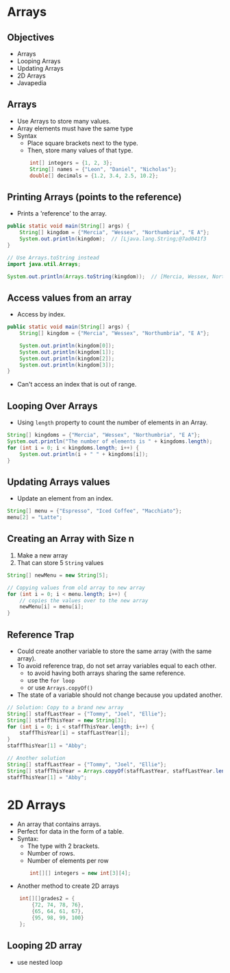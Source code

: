# Arrays

## Objectives

- Arrays
- Looping Arrays
- Updating Arrays
- 2D Arrays
- Javapedia

## Arrays

- Use Arrays to store many values.
- Array elements must have the same type
- Syntax
  - Place square brackets next to the type.
  - Then, store many values of that type.
  ```java
      int[] integers = {1, 2, 3};
      String[] names = {"Leon", "Daniel", "Nicholas"};
      double[] decimals = {1.2, 3.4, 2.5, 10.2};
  ```

## Printing Arrays (points to the reference)

- Prints a 'reference' to the array.

```java
public static void main(String[] args) {
    String[] kingdom = {"Mercia", "Wessex", "Northumbria", "E A"};
    System.out.println(kingdom);  // [Ljava.lang.String;@7ad041f3
}

// Use Arrays.toString instead
import java.util.Arrays;

System.out.println(Arrays.toString(kingdom));  // [Mercia, Wessex, Northumbria, E A]
```

## Access values from an array

- Access by index.

```java
public static void main(String[] args) {
    String[] kingdom = {"Mercia", "Wessex", "Northumbria", "E A"};

    System.out.println(kingdom[0]);
    System.out.println(kingdom[1]);
    System.out.println(kingdom[2]);
    System.out.println(kingdom[3]);
}
```

- Can't access an index that is out of range.

## Looping Over Arrays

- Using `length` property to count the number of elements in an Array.

```java
String[] kingdoms = {"Mercia", "Wessex", "Northumbria", "E A"};
System.out.println("The number of elements is " + kingdoms.length);
for (int i = 0; i < kingdoms.length; i++) {
    System.out.println(i + " " + kingdoms[i]);
}
```

## Updating Arrays values

- Update an element from an index.

```java
String[] menu = {"Espresso", "Iced Coffee", "Macchiato"};
menu[2] = "Latte";
```

## Creating an Array with Size n

1. Make a new array
2. That can store 5 `String` values

```java
String[] newMenu = new String[5];

// Copying values from old array to new array
for (int i = 0; i < menu.length; i++) {
    // copies the values over to the new array
    newMenu[i] = menu[i];
}
```

## Reference Trap

- Could create another variable to store the same array (with the same array).
- To avoid reference trap, do not set array variables equal to each other.
  - to avoid having both arrays sharing the same reference.
  - use the `for loop`
  - or use `Arrays.copyOf()`
- The state of a variable should not change because you updated another.

```java
// Solution: Copy to a brand new array
String[] staffLastYear = {"Tommy", "Joel", "Ellie"};
String[] staffThisYear = new String[3];
for (int i = 0; i < staffThisYear.length; i++) {
    staffThisYear[i] = staffLastYear[i];
}
staffThisYear[1] = "Abby";

// Another solution
String[] staffLastYear = {"Tommy", "Joel", "Ellie"};
String[] staffThisYear = Arrays.copyOf(staffLastYear, staffLastYear.length);
staffThisYear[1] = "Abby";
```

# 2D Arrays

- An array that contains arrays.
- Perfect for data in the form of a table.
- Syntax:
  - The type with 2 brackets.
  - Number of rows.
  - Number of elements per row
  ```java
      int[][] integers = new int[3][4];
  ```
- Another method to create 2D arrays

```java
    int[][]grades2 = {
        {72, 74, 78, 76},
        {65, 64, 61, 67},
        {95, 98, 99, 100}
    };
```

## Looping 2D array

- use nested loop
